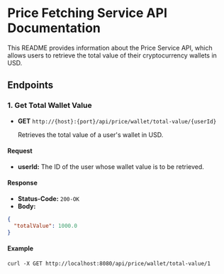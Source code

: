 # Price Fetching Service API Documentation

This README provides information about the Price Service API, which allows users to retrieve the total value of their cryptocurrency wallets in USD.


## Endpoints

### 1. Get Total Wallet Value

- **GET** `http://{host}:{port}/api/price/wallet/total-value/{userId}`

  Retrieves the total value of a user's wallet in USD.

#### Request

- **userId:** The ID of the user whose wallet value is to be retrieved.

#### Response

- **Status-Code:** `200-OK`
- **Body:**

```json
{
  "totalValue": 1000.0
}
```

#### Example
```commandline
curl -X GET http://localhost:8080/api/price/wallet/total-value/1
```
